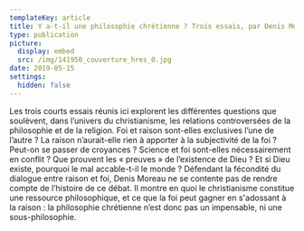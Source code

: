 ```yaml
---
templateKey: article
title: Y a-t-il une philosophie chrétienne ? Trois essais, par Denis Moreau
type: publication
picture:
  display: embed
  src: /img/141950_couverture_hres_0.jpg
date: 2019-05-15
settings:
  hidden: false
---
```

Les trois courts essais réunis ici explorent les différentes questions que soulèvent, dans l’univers du christianisme, les relations controversées de la philosophie et de la religion. Foi et raison sont-elles exclusives l’une de l’autre ? La raison n’aurait-elle rien à apporter à la subjectivité de la foi ? Peut-on se passer de croyances ? Science et foi sont-elles nécessairement en conflit ? Que prouvent les « preuves » de l’existence de Dieu ? Et si Dieu existe, pourquoi le mal accable-t-il le monde ? Défendant la fécondité du dialogue entre raison et foi, Denis Moreau ne se contente pas de rendre compte de l’histoire de ce débat. Il montre en quoi le christianisme constitue une ressource philosophique, et ce que la foi peut gagner en s'adossant à la raison : la philosophie chrétienne n’est donc pas un impensable, ni une sous-philosophie.